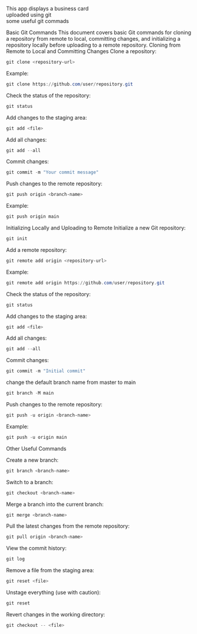 This app displays a business card <br>
uploaded using git <br> 
some useful git commads <br> 

Basic Git Commands
This document covers basic Git commands for cloning a repository from remote to local, 
committing changes, and initializing a repository locally before uploading to a remote repository.
Cloning from Remote to Local and Committing Changes
Clone a repository:
```PowerShell
git clone <repository-url>
```
Example:
```PowerShell
git clone https://github.com/user/repository.git
```

Check the status of the repository:
```PowerShell
git status
```
Add changes to the staging area:
```PowerShell
git add <file>
```
Add all changes:
```PowerShell
git add --all
```
Commit changes:
```PowerShell
git commit -m "Your commit message"
```
Push changes to the remote repository:
```PowerShell
git push origin <branch-name>
```
Example:
```PowerShell
git push origin main
```
Initializing Locally and Uploading to Remote
Initialize a new Git repository:
```PowerShell
git init
```
Add a remote repository:
```PowerShell
git remote add origin <repository-url>
```
Example:
```PowerShell
git remote add origin https://github.com/user/repository.git
```
Check the status of the repository:
```PowerShell
git status
```
Add changes to the staging area:
```PowerShell
git add <file>
```
Add all changes:
```PowerShell
git add --all
```
Commit changes:
```PowerShell
git commit -m "Initial commit"
```
change the default branch name from master to main
```PowerShell
git branch -M main
```
Push changes to the remote repository:
```PowerShell
git push -u origin <branch-name>
```
Example:
```PowerShell
git push -u origin main
```
Other Useful Commands

Create a new branch:
```PowerShell
git branch <branch-name>
```
Switch to a branch:
```PowerShell
git checkout <branch-name>
```
Merge a branch into the current branch:
```PowerShell
git merge <branch-name>
```
Pull the latest changes from the remote repository:
```PowerShell
git pull origin <branch-name>
```
View the commit history:
```PowerShell
git log
```
Remove a file from the staging area:
```PowerShell
git reset <file>
```
Unstage everything (use with caution):
```PowerShell
git reset
```
Revert changes in the working directory:
```PowerShell
git checkout -- <file>
```
